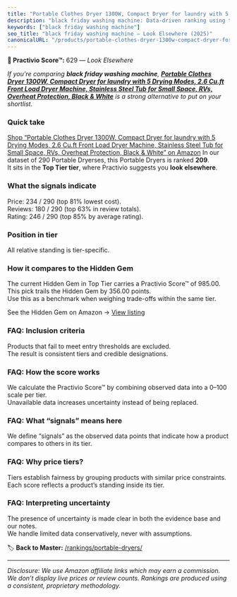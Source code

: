 ```yaml
---
title: "Portable Clothes Dryer 1300W, Compact Dryer for laundry with 5 Drying Modes, 2.6 Cu.ft Front Load Dryer Machine, Stainless Steel Tub for Small Space, RVs, Overheat Protection, Black & White"
description: "black friday washing machine: Data-driven ranking using the Practivio Score™. Positioned by quality, value, demand, findability, momentum."
keywords: ["black friday washing machine"]
seo_title: "black friday washing machine — Look Elsewhere (2025)"
canonicalURL: "/products/portable-clothes-dryer-1300w-compact-dryer-for-laundry-with-5-drying-modes-26-cuft-front-load-dryer-machine-stainless-steel-tub-for-small-space-rvs-overheat-protection-black-white-B0CZP3S8LL/"
---
```


**🚫 Practivio Score™:** 629 — _Look Elsewhere_


*If you're comparing **black friday washing machine**, **[Portable Clothes Dryer 1300W, Compact Dryer for laundry with 5 Drying Modes, 2.6 Cu.ft Front Load Dryer Machine, Stainless Steel Tub for Small Space, RVs, Overheat Protection, Black & White](https://www.amazon.com/dp/B0CZP3S8LL?tag=practivio-20)** is a strong alternative to put on your shortlist.*
### Quick take
[Shop “Portable Clothes Dryer 1300W, Compact Dryer for laundry with 5 Drying Modes, 2.6 Cu.ft Front Load Dryer Machine, Stainless Steel Tub for Small Space, RVs, Overheat Protection, Black & White” on Amazon](https://www.amazon.com/dp/B0CZP3S8LL?tag=practivio-20)
In our dataset of 290 Portable Dryerses, this Portable Dryers is ranked **209**.  
It sits in the **Top Tier tier**, where Practivio suggests you **look elsewhere**.

### What the signals indicate
Price: 234 / 290 (top 81% lowest cost).  
Reviews: 180 / 290 (top 63% in review totals).  
Rating: 246 / 290 (top 85% by average rating).  

### Position in tier
All relative standing is tier-specific.

### How it compares to the Hidden Gem
The current Hidden Gem in Top Tier carries a Practivio Score™ of 985.00.  
This pick trails the Hidden Gem by 356.00 points.  
Use this as a benchmark when weighing trade-offs within the same tier.  

See the Hidden Gem on Amazon → [View listing](https://www.amazon.com/dp/B0799Q45TT?tag=practivio-20)

### FAQ: Inclusion criteria
Products that fail to meet entry thresholds are excluded.  
The result is consistent tiers and credible designations.

### FAQ: How the score works
We calculate the Practivio Score™ by combining observed data into a 0–100 scale per tier.  
Unavailable data increases uncertainty instead of being replaced.

### FAQ: What “signals” means here
We define “signals” as the observed data points that indicate how a product compares to others in its tier.

### FAQ: Why price tiers?
Tiers establish fairness by grouping products with similar price constraints.  
Each score reflects a product’s standing inside its tier.

### FAQ: Interpreting uncertainty
The presence of uncertainty is made clear in both the evidence base and our notes.  
We handle limited data conservatively, never with assumptions.


🏷️ **Back to Master:** [/rankings/portable-dryers/](/rankings/portable-dryers/)

---
_Disclosure: We use Amazon affiliate links which may earn a commission. We don’t display live prices or review counts. Rankings are produced using a consistent, proprietary methodology._
